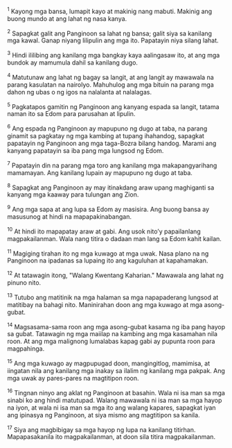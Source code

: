 <sup>1</sup>
Kayong mga bansa, lumapit kayo at makinig nang mabuti. Makinig ang buong mundo at ang lahat ng nasa kanya. 

<sup>2</sup>
Sapagkat galit ang Panginoon sa lahat ng bansa; galit siya sa kanilang mga kawal. Ganap niyang lilipulin ang mga ito. Papatayin niya silang lahat. 

<sup>3</sup>
Hindi ililibing ang kanilang mga bangkay kaya aalingasaw ito, at ang mga bundok ay mamumula dahil sa kanilang dugo. 

<sup>4</sup>
Matutunaw ang lahat ng bagay sa langit, at ang langit ay mawawala na parang kasulatan na nairolyo. Mahuhulog ang mga bituin na parang mga dahon ng ubas o ng igos na nalalanta at nalalagas. 

<sup>5</sup>
Pagkatapos gamitin ng Panginoon ang kanyang espada sa langit, tatama naman ito sa Edom para parusahan at lipulin. 

<sup>6</sup>
Ang espada ng Panginoon ay mapupuno ng dugo at taba, na parang ginamit sa pagkatay ng mga kambing at tupang ihahandog, sapagkat papatayin ng Panginoon ang mga taga-Bozra bilang handog. Marami ang kanyang papatayin sa iba pang mga lungsod ng Edom. 

<sup>7</sup>
Papatayin din na parang mga toro ang kanilang mga makapangyarihang mamamayan. Ang kanilang lupain ay mapupuno ng dugo at taba. 

<sup>8</sup>
Sapagkat ang Panginoon ay may itinakdang araw upang maghiganti sa kanyang mga kaaway para tulungan ang Zion. 

<sup>9</sup>
Ang mga sapa at ang lupa sa Edom ay masisira. Ang buong bansa ay masusunog at hindi na mapapakinabangan. 

<sup>10</sup>
At hindi ito mapapatay araw at gabi. Ang usok nitoʼy papailanlang magpakailanman. Wala nang titira o dadaan man lang sa Edom kahit kailan. 

<sup>11</sup>
Magiging tirahan ito ng mga kuwago at mga uwak. Nasa plano na ng Panginoon na ipadanas sa lupaing ito ang kaguluhan at kapahamakan. 

<sup>12</sup>
At tatawagin itong, "Walang Kwentang Kaharian." Mawawala ang lahat ng pinuno nito. 

<sup>13</sup>
Tutubo ang matitinik na mga halaman sa mga napapaderang lungsod at matitibay na bahagi nito. Maninirahan doon ang mga kuwago at mga asong-gubat. 

<sup>14</sup>
Magsasama-sama roon ang mga asong-gubat kasama ng iba pang hayop sa gubat. Tatawagin ng mga maiilap na kambing ang mga kasamahan nila roon. At ang mga malignong lumalabas kapag gabi ay pupunta roon para magpahinga. 

<sup>15</sup>
Ang mga kuwago ay magpupugad doon, mangingitlog, mamimisa, at iingatan nila ang kanilang mga inakay sa ilalim ng kanilang mga pakpak. Ang mga uwak ay pares-pares na magtitipon roon. 

<sup>16</sup>
Tingnan ninyo ang aklat ng Panginoon at basahin. Wala ni isa man sa mga sinabi ko ang hindi matutupad. Walang mawawala ni isa man sa mga hayop na iyon, at wala ni isa man sa mga ito ang walang kapares, sapagkat iyan ang ipinasya ng Panginoon, at siya mismo ang magtitipon sa kanila. 

<sup>17</sup>
Siya ang magbibigay sa mga hayop ng lupa na kanilang titirhan. Mapapasakanila ito magpakailanman, at doon sila titira magpakailanman.